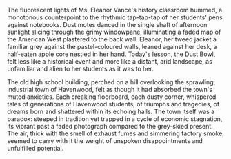 The fluorescent lights of Ms. Eleanor Vance's history classroom hummed, a monotonous counterpoint to the rhythmic tap-tap-tap of her students' pens against notebooks.  Dust motes danced in the single shaft of afternoon sunlight slicing through the grimy windowpane, illuminating a faded map of the American West plastered to the back wall.  Eleanor, her tweed jacket a familiar grey against the pastel-coloured walls, leaned against her desk, a half-eaten apple core nestled in her hand.  Today's lesson, the Dust Bowl, felt less like a historical event and more like a distant, arid landscape, as unfamiliar and alien to her students as it was to her.


The old high school building, perched on a hill overlooking the sprawling, industrial town of Havenwood, felt as though it had absorbed the town's muted anxieties.  Each creaking floorboard, each dusty corner, whispered tales of generations of Havenwood students, of triumphs and tragedies, of dreams born and shattered within its echoing halls.  The town itself was a paradox: steeped in tradition yet trapped in a cycle of economic stagnation, its vibrant past a faded photograph compared to the grey-skied present.  The air, thick with the smell of exhaust fumes and simmering factory smoke, seemed to carry with it the weight of unspoken disappointments and unfulfilled potential.
